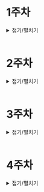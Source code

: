 # 1주차

<details>
<summary>접기/펼치기</summary>

#### 2023/7/17(월)

# 📌what i did

- 주간 스프린트 회의 및 지라 이슈 생성 및 조직화 하기
- 컨설턴트 님과 주간 팀 미팅(기능 명세서 역할, 기간, 더 상세히 작성하기)
- 게임 설명 모달 부분에 슬라이드 효과 포함

# 📌issue & solution

## 📖position css 사용 이후 onClick 무응답

### 💢issue

position에 absolute 사용 한뒤에 원하는 슬라이드 효과나 호버 효과가 일어나지 않았다.

### 👀solution

position을 Normal-flow를 벗어나게 하여 다른 태그와 겹치게 되는 경우 적절한 z-index를 필수로 주어서 겹치는 부분에 대해 어떤 태그가 더 앞에 있는 것인지 명확히 해주자, 생각해보면 당연한건데 이걸 못찾아서 1시간을 넘게 헤맸다.

# 📌what i learned

# 📌to do

- JWT를 이용한 인증, 인가 로직 개발

#### 2023/7/18(화)

# 📌what i did

- 주간 스프린트 회의 및 지라 이슈 생성 및 조직화 하기
- 컨설턴트 님과 주간 팀 미팅(기능 명세서 역할, 기간, 더 상세히 작성하기)
- 게임 설명 모달 부분에 슬라이드 효과 포함

# 📌issue & solution

## 📖position css 사용 이후 onClick 무응답

### 💢issue

position에 absolute 사용 한뒤에 원하는 슬라이드 효과나 호버 효과가 일어나지 않았다.

### 👀solution

position을 Normal-flow를 벗어나게 하여 다른 태그와 겹치게 되는 경우 적절한 z-index를 필수로 주어서 겹치는 부분에 대해 어떤 태그가 더 앞에 있는 것인지 명확히 해주자, 생각해보면 당연한건데 이걸 못찾아서 1시간을 넘게 헤맸다.

# 📌what i learned

# 📌to do

- JWT를 이용한 인증, 인가 로직 개발

#### 2023/7/18(화)

# 📌what i did

- signup 로직 및 signup form 입력 값들 검증
- login 로직

# 📌issue & solution

# 📌what i learned

## 📖hooks 사용하기

```typescript
// before
const [email, setEmail] = useState('');
const [isEmailValid, setIsEmailValid] = useState(false);

const [nickname, setNickname] = useState('');
const [isNicknameValid, setIsNicknameValid] = useState(false);

const [password, setPassword] = useState('');
const [isPasswordValid, setIsPasswordValid] = useState(false);

const [confirmPassword, setConfirmPassword] = useState('');
const [isConfirmPasswordValid, setIsConfirmPasswordValid] = useState(false);

const [verificationCode, setVerificationCode] = useState('');
const [isVerificationCodeValid, setIsVerificationCodeValid] = useState(false);

const validateEmail = (email) => {
  const emailRegex = /^[^\s@]+@[^\s@]+\.[^\s@]+$/;
  return emailRegex.test(email);
};

// Function to validate nickname format
const validateNickname = (nickname) => {
  return nickname.length > 0 && nickname.length <= 10;
};

// Function to validate password format
const validatePassword = (password) => {
  const passwordRegex = /^(?=.*[A-Za-z])(?=.*\d).{6,}$/;
  return passwordRegex.test(password);
};

// Function to handle input changes and update validity state
const handleInputChange = (inputName, inputValue) => {
  switch (inputName) {
    case 'email':
      setEmail(inputValue);
      setIsEmailValid(validateEmail(inputValue));
      break;
    case 'nickname':
      setNickname(inputValue);
      setIsNicknameValid(validateNickname(inputValue));
      break;
    case 'password':
      setPassword(inputValue);
      setIsPasswordValid(validatePassword(inputValue));
      break;
    case 'confirmPassword':
      setConfirmPassword(inputValue);
      setIsConfirmPasswordValid(inputValue === password);
      break;
    case 'verificationCode':
      setVerificationCode(inputValue);
      setIsVerificationCodeValid(inputValue.length === 8);
      break;
    default:
      break;
  }
};
```

- 똑같은 로직 반복되는게 많아서 hooks로 빼서 사용

```typescript
// after

// 커스텀 훅
import { useState } from 'react';

interface returnUseFormField {
  value: string;
  isValid: boolean;
  handleChange: (newValue: string) => void;
  clear: () => void;
}

function useFormField(
  initialValue: string,
  validator: (value: string) => boolean,
): returnUseFormField {
  const [value, setValue] = useState(initialValue);
  const [isValid, setIsValid] = useState(false);

  const handleChange = (newValue: string) => {
    setValue(newValue);
    setIsValid(validator(newValue));
  };

  const clear = () => {
    setValue('');
    setIsValid(false);
  };

  return {
    value,
    isValid,
    handleChange,
    clear,
  };
}

export default useFormField;

// 실제 사용
const emailField = useFormField('', validateEmail);
const nicknameField = useFormField('', validateNickname);
const passwordField = useFormField('', validatePassword);
const confirmPasswordField = useFormField(
  '',
  (value) => value === passwordField.value,
);
```

# 📌to do

- JWT를 이용한 인증, 인가 로직 개발(~ing)

#### 2023/7/19(수)

# 📌what i did

- resetPW 기능 구현
- cookie 관리 및 context api로 전역 상태 관리 로직 만들기
- promise 상태에 따른 react-toast 만들기
- EC2 생성 및 기본 세팅, docker, docker-compose, jenkins 등 설치

# 📌issue & solution

## 📖 test-case 설계

### 💢 issue

프로젝트마다 항상 제일 걱정하는 test-case 결정하기, 소프트웨어공학 강의를 듣고 몇몇의 선정 전략 등을 알고있지만 역시 겨우 7주간 6명이서 빠르게 많은 양을 해야하는 우리 프로젝트에 테스트 코드를 작성하는 것 자체를 고민 중이다, 결국 1순위는 기간내에 프로젝트 완성(최상위 우선순위 기능들 모두 구현하기)이므로..

### 👀 solution

#### 결론

지금까지 생각한 내 결론은 개발을 진행하면서 어떤 기능에대해 1번이상 에러가 발생한다면 해당 기능을 검증할 테스트 코드를 따로 만든다 `ex) 기능 A 또는 어떤 코드 덩어리? A를 완성, 기능 B를 하다가 기능 A가 오류남 => 카운트 1번 해당 오류를 검증 할 테스트 코드 작성 필요`

#### 이유

진짜 최소한의 테스트 케이스를 선정해야 한다는 생각에 나만의 선정방법을 생각해봤다. 코드에 버그가 1번 발생한 부분은 2번, 3번 발생할 확률도 높다는 그런 통계를 소프트웨어공학에서 배운 기록을 근거로 정했다.

#### 단점

- 1번이상 오류라고 했는데 프로젝트 크기가 커지면서 매번 모든 기능이 오류가 난다면 결국 전부 테스트 해야한다, 아직 감이 없어서 너무 테스트 케이스를 많이 작성해야한다면 2번으로 수정 할 수도있다.
- 그냥 내가 만든 테스트 케이스 설계 법이라서 어떤 위험성이 있는지 모름..

# 📌what i learned

- 쿠키 accessToken expire 자체 설정해서 프론트단에서 만료 확인 및 accessToken 요청하기(내가 본 그림에서는 백에서 만료확인)
- context api 사용법 다시 상기하기
- EC2 인스턴스 우분투로 만들고 여러 필요한 프로그램 설치하기, 옛날에 아무것도 모르고 배우던 재미없는 리눅스 명령어를 쓰게 되는날이 올줄 몰랐다.

# 📌to do

- debounce 함수 import 한것 onClick에 적용 시켜 주기
- accessToken 만료시 로직 백엔드와 상의 및 구현하기

#### 2023/7/20(목)

# 📌what i did

- change pw api call 및 UI 구현
- 회원 탈퇴 api call 및 UI 구현
- 에러코드 처리를 constant.ts 파일로 따로 관리하도록 리팩토링

# 📌issue & solution

# 📌what i learned

## 📖 기능명세서 중요성

jira도 branch도 기능명세서를 참고하면서 개발해나가고 있는데, 사실 기능명세서를 완벽하게 구체적으로 작성하지 않았다. 그러다보니 추가적으로 해야할 소통이 더 많았다.`ex) 비밀번호 작성시 문자열 length 범위 및 특수문자 필수 여부, accessToken프론트에서 만료기간을 확인할지, 백엔드로 보내서 백엔드에서 만료기간을 확인할지 등`

# 📌to do

#### 2023/7/21(금)

# 📌what i did

- access token 재발급 로직
- docker와 docker compose 공부

# 📌issue & solution

## 📖 token 재발급

토큰이 필요한 api call에서 access token을 재발급 해야한다면 재발급하고 원래 처음 의도했던 api call을 다시 사용자가 실행하지 않고 자동으로 요청 되도록 로직을 짜려했다.

## 💢 issue

```typescript
export const changePassword = async () => {
  try{
    ... 비밀번호_변경_요청(promise_toast_msg_띄워줌)
  } catch (error) {
    if(토큰_만료) {
      const 토큰_재발급_결과 = await 토큰_재발급_요청
      	if(토큰_재발급_결과) {
          changePassword() // 재귀로 다시 실행
        }
    }
  }
}
```

이렇게 재귀로 했더니 너무 들여쓰기 depth가 많아서 가독성이 마음에 안들었다(실제로는 훨씬 길다), 또한 재귀라서 따로 함수로 빼기도 힘들었다. 여기서 토큰*재발급*결과는 내가 만든 함수로 true or false를 반환

## 👀 solution

```typescript
export const changePassword = async () => {
  try{
    ... 비밀번호_변경_요청(promise_toast_msg_띄워줌)
  } catch{
    if(토큰_만료) {
      try{
		const originalRequest = error.config!;
		await reissueAccessToken(getRefreshToken());
		originalRequest.headers.Authorization = `Bearer ${getAccessToken()}`;
		const reChangePasswordResult = await axios(originalRequest);
		return reChangePasswordResult;
      } catch (error) {
        return error
      }
    }
  }
}
```

이렇게 `reissueAccessToken`에서 에러를 일으키게 만들어 `try, catch`로 잡도록 했다. 또한 `const originalRequest = error.config!;` 이렇게 처음 요청을 변수에 담아둘 수도 있더라. 이렇게하면 해당 토큰 만료시 로직을 따로 함수로 빼기도 간편

# 📌what i learned

# 📌to do

- user my page info 보여주기
- 아키텍처 구체화 및 CI/CD 배포

# 📌1주차 KPT 회고

## 👍keep

- 의지, 열정

## 👎problem

- 구체적이지 않은 기능 명세서
- 구체적이지 않은 일정, 우선순위

## 🚀try

- 아키텍처 설계 및 CI/CD 공부
- open vidu 구현 실습 및 프로젝트에 구현

</details>

<br>

# 2주차

<details>
<summary>접기/펼치기</summary>

#### 2023/7/24(월)

# 📌what i did

- 소켓으로 방(채팅방) 생성 및 관리 로직에 관련한 기능명세서 작성
- 아키텍처 피드백 및 수정
- open vidu 도커로 컨테이너 띄우기

# 📌issue & solution

## 📖게임 진행 중 사용 프로토콜

### 💢 issue

기능 명세서에 턴제 게임이라고 설명하고, 턴을 중심으로 진행하다 보니 굳이 실시간의 웹소켓이 아니라 http를 써도 되지 않나 고민함

### 👀 solution

대부분의 웹 게임에서 웹 소켓을 사용하며, 당장 http를 사용하여 생길 수 있는 문제에대하여 떠오르지 않지만 추후 문제 될 수 있으니 그냥 웹 소켓을 사용또한, 실시간 통신이 필요한 기능을 추가하는 확장성을 고려해서도 웹 소켓으로 하기로 함

# 📌what i learned

- stompjs의 connection, subscribe, publish 등의 개념
- stomp에서 만드는 client 객체 전역으로 관리하도록 해야함

# 📌to do

- docker-compose 공부
- stompjs 라이브러리 사용한 채팅방 구현

#### 2023/7/25(화)

# 📌what i did

- Stomp 채팅방 만들기
- docker로 openvidu 배포

# 📌issue & solution

## 📖open vidu port

### 💢 issue

open vidu에서는 내부적으로 Nginx를 사용하는데 해당 Nginx에서 http, https 포트인 80, 443을 사용한다, 근데 우리는 자체적으로 리버스 프록시 역할을하는 Nginx를 80과 443 포트로 써야하기 때문에 둘중 하나를 바꿔야 했다.

### 👀 solution

사용자 접근성에서 봤을때, 우리가 자체적으로 사용하는 리버스 프록시 역할의 Nginx을 443이 아닌 다른 포트로 변경하면 도메인 접속시 `https:example.com:5000` 같이 뒤에 포트번호를 붙여야하기 때문에, 굉장히 찜찜하다. open vidu의 내부에 있는 nginx 80, 433 포트를 바꾸기로 했다.

```
근데 이 바꾸는 과정이 또 한참 걸렸다.
일단 80번 포트는 ssl 인증을 open vidu 자체적으로 해줄때 사용한다고 한다, 그래서 ssl 인증서를 직접 발급받고 특정 폴더에 넣어서 80번 포트를 사용안하도록 했다.
443 포트는 18181포트로 바꿨는데 처음에 444포트가 아무리 해도 안되서 포트번호 바꿔봤더니 되었다. 사용중인 포트번호들 목록 확인해서 444포트 사용안하는거 확인했다고 생각했는데, 뭔가 더 확인했어야 하나 보다 내일 마저 찾아보자
```

# 📌what i learned

# 📌to do

- CI/CD 완벽하게 구성하기

#### 2023/7/26(수)

# 📌what i did

- Jenkinsfile 만들어서 pipeline 구축

# 📌issue & solution

## 📖 web hooks payload 추출

### 💢 issue

git Lab에서 Jenkins로 https 형식의 web hooks을 보낼때 web hooks에 대한 정보가 payload에 담겨서 온다(MR이 오픈이됬는지, merged 된건지, source branch 이름 등등...) 처음에 나는 Jenkins에서 git Lab plugin을 사용하여 CI/CD를 하려했는데 아무리 검색해도 payload를 변수로 사용하는 방법이 없다.

### 👀 solution

그러다가 git Lab plugin으로는 payload에 담긴 내용들을 추출할 수 없다는걸 발견했고 Generic web hooks plugin이라는 다른 플러그인을 사용하였다`(그 이후로도 설정에서 post parameter를 add하여서 변수로 받아야 사용가능 하다는 것도 찾는데 몇시간이나 걸림)` 나는 MR 이벤트에서도 open과 merged 이벤트에서 CI/CD를 진행하기로 했으므로 각각의 경우에 대해서 직접 콘솔을 찍어보고 payload를 확인 및 Jenkinsfile에 when으로 조건을 걸어 2가지 스테이지를 구분하였다.

# 📌what i learned

- Jenkins 문법 및 작성하기

# 📌to do

- CI/CD 완벽하게 구성하기

#### 2023/7/27(목)

# 📌what i did

- 아키텍처 설계도를 기반한 CI/CD 배포 성공

# 📌issue & solution

## 📖 docker container안에서 docker 명령어 사용

### 🙏 나의 의도

내가 구상한 Jenkins 과정은 다음과 같다

1. docker로 띄운 Jenkins container안에서 우리 git repo를 pull
2. git repo 안에 compose.yaml을 사용하여 docker compose up 명령어 사용`(우리는 이 yaml에 도커 이미지 빌드 및 실행이 포함 됨)`
3. 배포 성공

### 💢 issue

- jenkins container에서 docker compose 명령어 사용 어려움(자료 부족, docker-compose 플러그인 업데이트 6년전...)
- jenkins container에서 pull해도 container 안에서 pull이 되는 것을 인지 하지 못함`(EC2 호스트에서 pull받고 docker compose up 해야배포 됨)`

### 👀 solution

그러다가 어떻게든 jenkins 컨테이너 안에서 docker 명령어 써서 해결하려다가 못하고 다른 조원분들 방법을 보고 참고함 과정은

1. jenkins에서는 호스트 EC2와 ssh로 연결
2. jenkins에서 실행하지 않고 호스트에 쉘 스크립트를 수행하도록 지시

이걸 우리 CI/CD에 적용하여 총 과정을 정리하면

1. git Lab Web hooks(MR)
2. Jenkins에서 MR open인지 MR merged인지 확인
3. MR open, merged에 따라 적당한 브랜치 git pull
4. Jenkins안에서 pull 받았지만 볼륨(-v) 옵션으로 호스트에도 파일 동기화됨
5. Jenkins에서 EC2에게 docker compose up 명령어 실행하도록 지시(SSH 연결로)

### 🏃 한계

나는 어떻게든 Jenkins container안에서 해결 하고 싶었다, 같은 컴퓨터 안인데 SSH로 연결해야한다는게 뭔가 깔끔하지 않은 느낌, 검색해본 docker demon 권한?을 줘서 실행할 수 있도록 하기, 여러가지 jenkins 플러그인들 써봤는데 뭐가 문제인지 모르고 시간만 쓰다가 결국 SSH로 수행함(CI/CD 보단 내 프론트 업무가 중요하니까) 다음 프로젝트에는 SSH 없이 깔끔하게 해보고 싶다

# 📌what i learned

- CI/CD 어렵다

# 📌to do

- stompjs로 채팅방 구현하기

#### 2023/7/28(금)

# 📌what i did

- 중간 발표
- 배포 오류 수정
- KPT 회고

# 📌issue & solution

## 📖 redis, spring boot 연결 오류

### 💢 issue

redis랑 spring boot가 아무리 해도 연동이 안된다. 같은 도커 네트워크에 포함 시켜보고, docker compose에 같이 넣어서 해보고(같은 compose 파일에 넣어서 compose up하면 디폴트 값으로 같은 도커 네트워크 쓰게 해준단다), redis 완료되기 전에 spring boot 먼저 완료 되면 안된대서 healthy check?라는걸 docker compose에 넣어보고 delay 걸어보고...

### 👀 solution

우리는 자체적인 redis는 6380 포트로, open vidu에 있는 redis는 6379포트(원래 redis default 포트)로 사용하도록 했다. 그래서 redis를 띄울 때, `docker run -p 6380:6380` 이라고 명령어를 썼다. 하지만, 알고보니 우리는 redis 이미지를 docker file로 직접 만들지 않고 docker pull redis로 기본 이미지를 사용하여 띄웠다. 그러면 도커 컨테이너 내부 포트에서 기본적으로 6379포트를 사용하게 되므로 우리 호스트에 6380포트와 기본 이미지인 컨테이너 내의 6379포트를 맵핑해야하므로 `docker run -p 6380:6379`가 맞았다.  
이거를 몇시간동안 헤맸는지..

# 📌what i learned

## 📖 리버스 프록시 역할인 Nginx에서 SSL 인증하면..

Nginx를 리버스 프록시로 사용하는 우리 아키텍처에서 나는 nginx.conf에서 SSL 인증을 하였다, 이렇게하면 Nginx와 spring boot간의 연결은 http를 사용한다. 즉, spring boot에서 https를 사용하기 위한 어떤 설정?코드?(프론트라 자세히 모름)가 필요 없어진다.

# 📌to do

- stompjs로 채팅방 구현하기
- 화면 전환 또는 컴포넌트 렌더링시 애니메이션 효과 주기

# 📚2주차 KPT 회고

## 👍keep

- 세분화된 역할 분담
- 생각보다 빠른 진행 및 개발 속도

## 👎problem

- 프로젝트 기획 의도 보충 필요
- 인프라 구축 너무 오래 걸렸음

## 🚀try

- 본격적인 웹 소켓 통신을 활용한 채팅방 및 게임 진행 백엔드와 통신
- 더 깔끔한 코드와 폴더 구조

</details>

<br>

# 3주차

<details>
<summary>접기/펼치기</summary>

#### 2023/7/31(월)

# 📌what i did

- stomp 구조 공부 및 이해, backend와 협의

# 📌issue & solution

## 📖 계속 되는 토큰과 로그인 상태에대한 고민

### 💢 issue

원래 `refreshToken`을 `cookie`에 넣고 js로 접근했는데 좀 더 엄격하게 `httpOnly` 옵션으로 js에도 접근못하게 설정했다.  
설정하니 기존에 나는 refreshToken 여부 기준으로 로그인 여부를 판별했는데 접근을 못하니 문제가 생김`(accessToken은 페이지 refresh하면 없어지는 그냥 변수라서 refreshToken 기준으로 했었음)`

### 👀 solution

accessToken을 기준으로 로그인 여부를 판별할 수 밖에 없었고,  
`axios interceptor`를 사용하기 위해 매 페이지에 사용할 local 변수로 `accessTokenLocalVar`을 선언그리고 나는 로그인 여부에 따라 동적으로 변하는 컴포넌트가 존재했기 때문에, 전역 상태로도 `accessToken`을 선언했다

> axios는 나는 ts 모듈로 따로 작성했는데 이 경우 전역 상태에 접근하지 못하기 때문에 axios interceptor 요청시 사용할 accessTokenLocalVar와 컴포넌트 변화 시킬 상태 accessToken 이렇게 2가지를 모두 사용한 것이다.

이렇게 하면 로그인하고 페이지 리로드하면 `accessTokenLocalVar, accessToken(state)` 둘다 없어져 버리며 페이지 라우팅을 하면 `accessTokenLocalVar`가 없어져 버린다.  
찾아본 결과 보안을 중시한다면 매 페이지에서 `useEffect`로 매번 토큰을 재발급 받아야한다고 한다...

```typescript
export const useFetchAccessToken = () => {
  const navigate = useNavigate();
  let accessToken = '';
  useEffect(() => {
    (async () => {
      try {
        const newAccessToken = await reissueAccessToken();
        accessToken = newAccessToken;
      } catch (error) {
        console.log(error);
        const { status } = (error as AxiosError).response!;
        //TODO: 빈 리프레쉬 토큰이면 에러 메세지 안띄움
        // if (status === ERROR_CODE_MAP.EMPTY_REFRESH_TOKEN) return;
        if (status === ERROR_CODE_MAP.IN_VALID_REFRESH_TOKEN) {
          toast.error('다시 로그인 해주세요.');
          navigate('/home');
        }
      }
    })();
  }, []);

  return accessToken;
};
```

이런 훅을 만들어서 매 페이지마다 사용했다..  
근데 여기서 리프레쉬 토큰이 없는경우(로그인 한적이 없는경우)에도 빈 리프레쉬 토큰으로 재발급 받으려 하기 때문에 이 부분을 또 분기시켜 줬다.  
여기서 리턴한 `accessToken`는 `localVar`과 `state` 두 군데 모두 넣어줬다

# 📌what i learned

## 📖react router에서 state 페이지간 전달

- context api로 사용했었는데 찾아보니 지원하는 문법이 있음

```typescript
// 전달
navigate('/newpage', { state: { value: 1234 } });

// 사용
const location = useLocation();
const number = location.state.value;
```

## 📖axios interceptors

- 매 요청전에 뭔가를 해야한다 혹은 매 응답에 뭔가를 해야한다면 쓰자
- 이번 프로젝트에서 요청에 `accessToken` 을 매번 넣었고, 응답에 토큰 만료인지 확인하여 재발급하는 로직을 넣었음

```typescript
// 요청 인터셉터 추가하기
axios.interceptors.request.use(
  function (config) {
    // 요청이 전달되기 전에 작업 수행
    return config;
  },
  function (error) {
    // 요청 오류가 있는 작업 수행
    return Promise.reject(error);
  },
);

// 응답 인터셉터 추가하기
axios.interceptors.response.use(
  function (response) {
    // 2xx 범위에 있는 상태 코드는 이 함수를 트리거 합니다.
    // 응답 데이터가 있는 작업 수행
    return response;
  },
  function (error) {
    // 2xx 외의 범위에 있는 상태 코드는 이 함수를 트리거 합니다.
    // 응답 오류가 있는 작업 수행
    return Promise.reject(error);
  },
);
```

## 📖토큰 관리

- `accessToken`은 변수 혹은 전역 상태로
- `refreshToken`은 `cookie`에 다음과 같은 설정으로 보안 신경쓰기`(원래 js에서 접근하도록 했었음 오늘 이 부분 수정)`

```typescript
cookies.set('refreshToken', refreshToken, {
  path: '/',
  secure: true,
  httpOnly: true,
});
```

# 📌to do

- 적당히 구현한 stomp test하기
- 빈 리프레쉬 토큰이면 구분할 수 있게 응답 달라고 백엔드에게 요청

#### 2023/8/1(화)

# 📌what i did

- 쿠키 관리 로직 리팩토링 및 수정

# 📌issue & solution

## 📖 중첩 try, catch 리팩토링

### 💢 issue

기존에는 `fnc A = try ~ catch`를 만들고 `fnc B = try A, catch` 이런식으로 B함수를 만들고 마지막으로 컴포넌트나 페이지 단에서 `try B, catch`이렇게 했다`(try catch로 함수를 만들고 계속 수정, 보완, 기능 추가를 해나가다 보니...)`  
`try, catch`가 너무 중첩 되어서 에러 처리가 복잡하고 어디서 잡히는지 어려워졌다.

### 👀 solution

`try, catch`를 최초 api 요청 로직에만 쓰고 페이지 혹은 컴포넌트 단에서는 try, catch를 쓰지않고 그냥 호출만 하도록 수정

## 📖 axios를 ts 모듈 대신 hooks으로 수정

### 💢 issue

`axios interceptor`는 필요시 `accessToken`을 재발급 받는데 전역상태의 `accessToken`을 가져오지 못하게 ts 모듈로 되어있어서 매 페이지마다 `localVar accessToken`을 선언하고 사용하였다 `(매 페이지마다 axios interceptor를 위한 accessTokenLocalVar과 컴포넌트 동적인 변경을 위한 context api의 tokenState를 설정 해주고 있었음)`

### 👀 solution

hooks으로 context api를 사용하도록 만들었다. `axios interceptor`를 hooks으로 만들어 전역상태로 `accessToken`을 set할 수 있게만듬  
해당 `axios interceptor instance`를 사용하는 곳도 hooks으로 만들어야 사용 가능

# 📌what i learned

## 📖 쿠키 사용 오해

나는 쿠키를 리프레쉬 토큰을 저장해놓고 사실상 로컬 스토리지 처럼 사용하였다`(그냥 cookie.get으로 코드상에서 접근하여 요청에 같이 보냄)`, 보안을 생각한 제대로된 관리 방법은 `httpOnly` 옵션으로 js코드로 접근하지 못하게하며 axios에서 `credentials = true`으로 헤더에 자동으로 담기도록 해야했다.  
spring에서도 쿠키를 받도록 하는 설정을 해주어 쿠키를 교환하도록 만들었다.

# 📌to do

- room, game 부분 api 명세서 작성
- stomp test하기

#### 2023/8/2(수)

# 📌what i did

- STOMP 공부
- ROOM 리스트 받아오기 및 생성 로직 작성

# 📌issue & solution

# 📌what i learned

## 📖 STOMP

생각보다 프론트에서 해줄 부분이 없었다.  
처음에는 이해를 잘 못해서 샘플 코드만 그대로 했는데, 프론트에서는 진짜 그 정도 부분이 다였다.

1. STOMP로 Client 객체 생성
2. client.active() 로 연결 시도
3. 연결된 상태에서 ROOM 들어가면 해당 ROOM CODE에 대하여 client.subscribe
4. 메세지 보낼때 client.publish

# 📌to do

- 상점 및 옷장 겸용 페이지 만들기
- ROOM 내에서 최대인원 수정
- 최근 게임 전적
- 게임 전적 통계(차트, 표 고려해보기)

#### 2023/8/3(수)

# 📌what i did

- 최근 전적 조회 api
- 프로필 게임 스탯 조회 api
- STOMP 방 로직 구상

# 📌what i learned

## 📖게임 개발 어려움

웹 소켓을 사용하여 게임이라는 실시간성이 중요하고 내 브라우저에서 동작이 다른 브라우저에 영향을 끼쳐야하다보니 일반적인 서버 - 클라이언트 구조보다 훨씬 어렵다  
여기서 영향을 끼치는 주체도 내 코드고 영향을 받는 주체도 내 코드이다  
room이라는 페이지 하나에 방장 기능과 일반 참여자 인원의 기능을 모두 넣으려니 약간 복잡하다 페이지를 따로 개설할까 고민중 ...

# 📌to do

- 게임 시작 전까지의 ROOM에서 모든 기능들 흐름 결정 및 구현하기

#### 2023/8/5(금)

# 📌what i did

- STOMP destination 구상 및 주고 받을 JSON 형태 회의
- 채팅방 CRUD 및 subscribe, unsubscribe 로직

# 📌issue & solution

## 📖일정 차질

### 💢issue

웹 소켓 프로토콜이 생소하고 STOMP에대한 이해가 부족하다 보니 채팅방기능 및 채팅방안에서 실시간으로 방 정보 수정에대하여 공유하는 그런 로직이 어려웠다.  
그래서 이 부분에서 일정이 조금 늦춰진거 같다 테스트 및 발표 자료 준비 등을 하는 1주일을 제외하면 이제 사실상 순수 개발 시간은 1주일 정도 남았는데 이제 본격적인 게임 구현을 시작한다.

### 👀solution

주말동안도 열심히 하자...

# 📌to do

- nginx (웹소켓) wss 설정
- 게임 로직 역할 어떻게 분담할지 결정
- 게임 부분 컴포넌트 및 폴더 구조 정리
- 상점, 옷장 부분 코드 액세스 토큰 추가 및 리팩토링
- 상점 뒤로 버튼 눌러서 착용 확정 api 요청 구현

# 📚3주차 KPT 회고

## 👍keep

- 로그인 로직을 완벽한 보안으로 해냄
- 즐기는 마음으로 임함

## 👎problem

- 개개인은 열심히 했지만 합친 내용의 진행속도가 느리다.

## 🚀try

- 주말을 이용해서 열심히 합치는 작업을 진행할 예정
- 팀원들끼리 다독여주고 심적안정을 느낄 수 있도록 도와준다.

#### 2023/8/6(일)

# 📌남은 할일 정리

## 📖개발

### ✏️게임 로직

- ROOM 내부에서 roomInfo 수정 stomp 통신으로 클라이언트간 동기화(방 update,delete)
- 모든 Game 내부 로직
- 게임 재접속 고려 로직 작성

### ✏️OPEN VIDU

- 본인 마이크 음량 조절, 게임 인원의 스피커 조절
- 게임 진행에 따른 마이크, 스피커, 카메라 강제 제어

### ✏️기타 UI/UX 추가 및 수정

- 게임 전체적인 BGM 만들기
- 투표 처형 이미지 / 마피아에게 죽음 이미지 / 능력 사용 이미지 등 게임 내 UI
- 게임 전적 없을때 특정한 이미지 보여주기
- 방안에서 방장이 누구인지 알려주는 가벼운 UI(왕관?)

## 📖개발 외

- UCC 제작
- 발표 자료 제작 및 발표 준비

# 📌프론트 게임 폴더 구조

![](https://velog.velcdn.com/images/wjdtmfgh/post/1bf26fc8-c60e-4bbc-ad11-1dc9201a0a89/image.png)

# 📌게임 시작부터 종료까지 로직

## 📑게임 시작 프로세스

1. 방장의 start 버튼으로 게임 시작을 `pub`
2. 서버는 게임시작 `pub` 당시의 룸 정보(제목, ownerSeq, jobSetting)를 redis에 저장하여 게임 종료시 다시 클라이언트들에게 `sub`로 전달할 수 있도록 해야함
3. 방에서 start 정보와 배정된 직업 정보, 게임안에서 본인 orderNo, gameCode를 stomp로 받는다(라우트시 state 넘겨주는 기능으로 게임 페이지로 정보 넘겨줌)
4. 방에서 게임으로 라우팅한다, 이때 roomCode에대하여 방을 구독 해지
5. 게임 페이지에서는 본인 직업 정보를 기준으로 각 직업 컴포넌트를 띄운다.

## 📑게임 진행 프로세스(낮 시간 ~ 투표 처형)

1. 게임 시작 시 각 컴포넌트에서 본인 직업에 맞는 destination을 구독
2. 처음 구독 시점에 낮이므로 낮 타이머를 서버에서 `sub`하고 클라이언트에서 낮 타이머 카운트 시작
3. 낮 타이머 카운트가 끝나면 서버로 `pub`
4. 서버는 `pub`들을 모아서 모두 카운트가 끝났으면 투표 타이머 `sub`하기
5. 각 인원은 해당 인원들을 클릭하여 투표할때마다 `pub`을 하고 서버는 지속적으로 `sub`하여 실시간으로 클라이언트들끼리 동기화
6. 투표 타이머가 끝나면 서버로 `pub`
7. 서버는 `pub`들을 받아서 투표 타이머가 모두 끝났으면 투표 결과를 `sub`하기
8. 결과에 따라 클라이언트에서 투표 처형 씬 UI로 보여주기
9. 처형 씬 UI가 끝나면 서버로 투표 처형 씬이 끝났음을 `pub`하기
   - `pub` 뒤에 죽은 인원은 카메라, 마이크 및 캐릭터 OFF / 고스트 채팅 탭 이동
10. 서버는 클라이언트 모두에게서 투표 처형 씬이 끝났음을 `pub` 받으면 밤 타이머 시작 `sub`하기
11. 클라이언트는 `sub` 받아서 밤 타이머 시작

## 📑게임 진행 프로세스(밤 시간 ~ 마피아 살인)

1. 각자 능력으로 어떤 타켓을 클릭할때 마다 타겟 정보를 `pub`
   - 이때 기본적으로 서버는 sub할 필요 없지만 마피아인 경우 마피아끼리의 정보 공유를 위해 sub 필요
2. 클라이언트에서 밤 타이머가 끝나면 서버에 `pub`
3. 서버는 모든 클라이언트에게서 타이머 `pub`을 받으면 밤 시간 결과를 `sub`
4. 받은 정보들로 마피아에게 죽은 처형 UI 보여주기
5. 처형 씬 UI가 끝나면 서버로 투표 처형 씬이 끝났음을 `pub`하기
   - `pub` 뒤에 죽은 인원은 카메라, 마이크 및 캐릭터 OFF / 고스트 채팅 탭 이동
6. 서버는 클라이언트 모두에게서 마피아 처형 씬이 끝났음을 `pub` 받으면 낮 타이머 시작 `sub`하기 => 공통 2번으로 돌아가서 반복

## 📑게임 종료

- 게임 종료 시점의 경우는 2가지
  - 서버에서 투표 결과 알려줄 시에
  - 서버에서 밤 시간 이후 생존자 결과 알려줄 시에

1. 게임 종료 및 승패 인원 서버에서 `pub`, 이때 서버에서 roomInfo(제목, ownerSeq, jobSetting, 새로운 roomCode)도 받아서 방으로 복귀 필요
2. 클라이언트는 받은 정보에 따라 UI 보여주기
3. 해당 roomCode로 이동 및 roomCode에 대하여 다시 구독 및 구독시 방 정보를 받아와서 방 UI 보여주기

</details>
  
<br>

# 4주차

<details>
<summary>접기/펼치기</summary>

#### 2023/8/7(월)

# 📌what i did

- 주간 스프린트 회의
- 남은 2주간의 일정 및 역할 조율
- 게임 STOMP

# 📌to do

- STOMP 사용한 방 CRUD
- 게임 로직
- 게임 재접속 로직
- 발표 자료 제작

#### 2023/8/8(화)

# 📌what i did

- 게임 로직 내에서 채팅방, 투표 타이머, 투표 관련 클라이언트 동기화를 위한 sub, pub

# 📌what i learned

## 📖 프로젝트 일정 관리

웹 소켓도 처음이고 게임 제작도 처음이라 감이 안잡혀서 역할 배분이나 일정을 뭔가 적당히 세운 감이 있었는데, 내 예상보다 진도가 3, 4일 정도 미뤄진거 같다. 그래도 수, 목, 금, 토, 일 전부다 시간 쏟으면 어찌어찌 기본 게임 진행은 할 수 있을거라 생각중(바라는 중..) 일정 관리나 역할 배분, 코드 설계, 로직 설계에 대부분의 시간을 쏟는게 더 편하다는 걸 그냥 이론으로 알기보다 직접 느껴서 오히려 좋은 경험이라 생각한다.

# 📌to do

- 백엔드의 STOMP 진행 상태에 맞춰 계속 테스트
- GAME안에서 채팅, 투표, 타이머 테스트

#### 2023/8/9(수)

# 📌what i did

- 게임 방 방장 표시 및 전체적인 테스트, 버그 수정

# 📌issue & solution

## 📖 하위 state의 초기값을 상위 컴포넌트의 state로 설정하기

### 💢 issue

```typescript
// 상위 컴포넌트
const [title, setTitle] = useState<string>("");
case "TITLE":
          const titleData: SubTitle = subDataBody;
          setTitle(titleData.data);
          break;
```

```typescript
// 하위 컴포넌트에서 title props로 받기
const [inputTitle, setInputTitle] = useState(title);
```

이런식으로 title을 상단 컴포넌트에서 만들고 props를 받아서 inputTitle의 초깃값을 지정했는데

내가원하는 초깃값인 title이 그냥 빈 문자열로 왔다

### 👀 solution

문제는 props로 받은 title이 처음에 빈 문자열로 props에 오고 해당 inputTitle이 빈 문자열로 할당되고 이후에 title이 setTitle로인해 변경되지만 변경된 title은 inputTitle에 새로 적용되지 않는다  
보통 state를 관련해서 만든 변수는 state가 바뀌면 엮여진, 관련된 변수도 새로 선언되지만 setState에 넣은 초깃값은 새로 계산되지 않았다.

```typescript
useEffect(() => {
  setInputTitle(title);
}, [title]);
```

이걸로 다시 업데이트 해주도록 하였다.

# 📌to do

- 채팅방의 STOMP 백엔드와 계속 맞춰나가기
- 전반적인 테스트 및 버그 수정
- 게임 안에서의 open Vidu 제어 로직 구상

</details>
